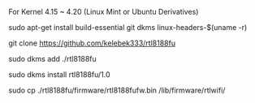 For Kernel 4.15 ~ 4.20 (Linux Mint or Ubuntu Derivatives)

sudo apt-get install build-essential git dkms linux-headers-$(uname -r)

git clone https://github.com/kelebek333/rtl8188fu

sudo dkms add ./rtl8188fu

sudo dkms install rtl8188fu/1.0

sudo cp ./rtl8188fu/firmware/rtl8188fufw.bin /lib/firmware/rtlwifi/
